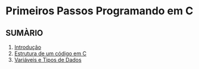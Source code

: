 # Primeiros Passos Programando em C

## SUMÀRIO
1. [Introdução](https://github.com/chicofreitas/c-tutorial/blob/main/introducao.md)
2. [Estrutura de um código em C]()
3. [Variáveis e Tipos de Dados](https://github.com/chicofreitas/c-tutorial/blob/main/variaveis.md)
